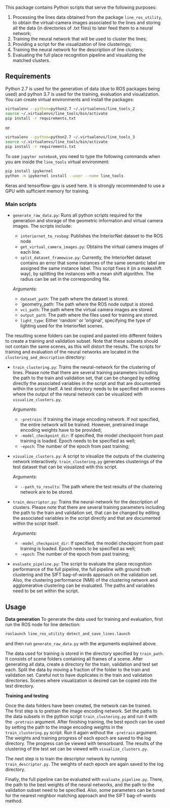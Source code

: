 This package contains Python scripts that serve the following purposes:
1. Processing the lines data obtained from the package `line_ros_utility`, to obtain the virtual-camera images associated to the lines and storing all the data (in directories of .txt files) to later feed them to a neural network;
2. Training the neural network that will be used to cluster the lines;
3. Providing a script for the visualization of line clusterings;
4. Training the neural network for the description of line clusters;
5. Evaluating the full place recognition pipeline and visualizing the matched clusters.

## Requirements
Python 2.7 is used for the generation of data (due to ROS packages being used) and python 3.7 is used for the training, evaluation and visualization. You can create virtual environments and install the packages:
```bash
virtualenv --python=python2.7 ~/.virtualenvs/line_tools_2
source ~/.virtualenvs/line_tools/bin/activate
pip install -r requirements.txt
```
or
```bash
virtualenv --python=python2.7 ~/.virtualenvs/line_tools_3
source ~/.virtualenvs/line_tools/bin/activate
pip install -r requirements.txt
```
To use `jupyter notebook`, you need to type the following commands when you are inside the `line_tools` virtual environment:
```bash
pip install ipykernel
python -m ipykernel install --user --name line_tools
```

Keras and tensorflow-gpu is used here. It is strongly recommended to use a GPU with sufficient memory for training. 

### Main scripts
- `generate_raw_data.py`: Runs all python scripts required for the generation and storage of the geometric information and virtual camera images. The scripts include:
  - `interiornet_to_rosbag`: Publishes the InteriorNet dataset to the ROS node
  - `get_virtual_camera_images.py`: Obtains the virtual camera images of each line.
  - `split_dataset_framewise.py`: Currently, the InteriorNet dataset contains an error that some instances of the same semantic label are assigned the same instance label. This script fixes it (in a makeshift way), by splitting the instances with a mean shift algorithm. The radius can be set in the corresponding file. 

  _Arguments_:
  
  - `dataset_path`: The path where the dataset is stored.
  - `geometry_path: The path where the ROS node output is stored.
  - `vci_path`: The path where the virtual camera images are stored.
  - `output_path`: The path where the files used for training are stored.
  - `light_type`: Either 'random' or 'original', specifying the type of lighting used for the InteriorNet scenes.

The resulting scene folders can be copied and pasted into different folders to create a training and validation subset. Note that these subsets should not contain the same scenes, as this will distort the results. The scripts for training and evaluation of the neural networks are located in the `clustering_and_description` directory:


- `train_clustering.py`: Trains the neural-network for the clustering of lines. Please note that there are several training parameters including the path to the train and validation set, that can be changed by editing directly the associated variables in the script and that are documented within the script itself. A test directory needs to be specified with scenes where the output of the neural network can be visualized with `visualize_clusters.py`.

  _Arguments_:
  
  - `-pretrain`: If training the image encoding network. If not specified, the entire network will be trained. However, pretrained image encoding weights have to be provided;
  - `-model_checkpoint_dir`: If specified, the model checkpoint from past training is loaded. Epoch needs to be specified as well;
  - `-epoch`: The number of the epoch from past training;

- `visualize_clusters.py`: A script to visualize the outputs of the clustering network interactively. `train_clustering.py` generates clusterings of the test dataset that can be visualized with this script.

  _Arguments_:
  
  - `--path_to_results`: The path where the test results of the clustering network are to be stored.
 
 
- `train_descriptor.py`: Trains the neural-network for the description of clusters. Please note that there are several training parameters including the path to the train and validation set, that can be changed by editing the associated variables in the script directly and that are documented within the script itself.

  _Arguments_:
  
  - `-model_checkpoint_dir`: If specified, the model checkpoint from past training is loaded. Epoch needs to be specified as well;
  - `-epoch`: The number of the epoch from past training;


- `evaluate_pipeline.py`: The script to evaluate the place recognition performance of the full pipeline, the full pipeline with ground truth clustering and the SIFT bag-of-words approach on the validation set. Also, the clustering performance (NMI) of the clustering network and agglomerative clustering can be evaluated. The paths and variables need to be set within the script.


## Usage
**Data generation**
To generate the data used for training and evaluation, first run the ROS node for line detection:
```bash
roslaunch line_ros_utility detect_and_save_lines.launch
```
and then run `generate_raw_data.py` with the arguments explained above.

The data used for training is stored in the directory specified by `train_path`. It consists of scene folders containing all frames of a scene. After generating all data, create a directory for the train, validation and test set each. Split the data by moving a fraction of the folder to the train and validation set. Careful not to have duplicates in the train and validation directories. Scenes where visualization is desired can be copied into the test directory. 


**Training and testing**

Once the data folders have been created, the network can be trained.  
The first step is to pretrain the image encoding network. Set the paths to the data subsets in the python script `train_clustering.py` and run it with the `-pretrain` argument. After finishing training, the best epoch can be used by setting the path to the image encoding weights in the `train_clustering.py` script. Run it again without the `-pretrain` argument. The weights and training progress of each epoch are saved to the log directory. The progress can be viewed with tensorboard. 
The results of the clustering of the test set can be viewed with `visualize_clusters.py`.

The next step is to train the descriptor network by running `train_descriptor.py`. The weights of each epoch are again saved to the log directory. 

Finally, the full pipeline can be evaluated with `evaluate_pipeline.py`. There, the path to the best weights of the neural networks, and the path to the validation subset need to be specified. Also, some parameters can be tuned for the nearest neighbor matching approach and the SIFT bag-of-words method.

